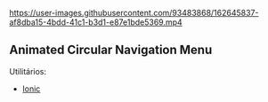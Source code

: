 

https://user-images.githubusercontent.com/93483868/162645837-af8dba15-4bdd-41c1-b3d1-e87e1bde5369.mp4

## Animated Circular Navigation Menu

Utilitários:

- [Ionic](https://ionic.io/ionicons)
